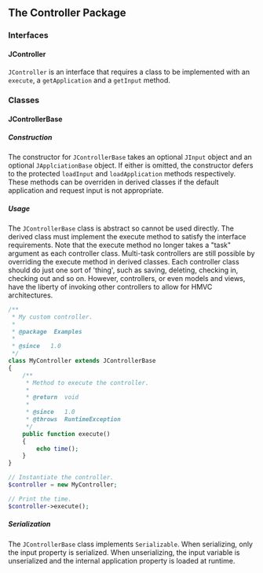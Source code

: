 ## The Controller Package

### Interfaces

#### JController

`JController` is an interface that requires a class to be implemented with
an `execute`, a `getApplication` and a `getInput` method.

### Classes

#### JControllerBase

##### Construction

The constructor for `JControllerBase` takes an optional `JInput` object and
an optional `JApplciationBase` object. If either is omitted, the
constructor defers to the protected `loadInput` and `loadApplication`
methods respectively. These methods can be overriden in derived classes
if the default application and request input is not appropriate.

##### Usage

The `JControllerBase` class is abstract so cannot be used directly. The
derived class must implement the execute method to satisfy the interface
requirements. Note that the execute method no longer takes a "task"
argument as each controller class. Multi-task controllers are still
possible by overriding the execute method in derived classes. Each
controller class should do just one sort of 'thing', such as saving,
deleting, checking in, checking out and so on. However, controllers, or
even models and views, have the liberty of invoking other controllers to
allow for HMVC architectures.

```php
/**
 * My custom controller.
 *
 * @package  Examples
 *
 * @since   1.0
 */
class MyController extends JControllerBase
{
	/**
	 * Method to execute the controller.
	 *
	 * @return  void
	 *
	 * @since   1.0
	 * @throws  RuntimeException
	 */
	public function execute()
	{
		echo time();
	}
}

// Instantiate the controller.
$controller = new MyController;

// Print the time.
$controller->execute();
```

##### Serialization

The `JControllerBase` class implements `Serializable`. When serializing,
only the input property is serialized. When unserializing, the input
variable is unserialized and the internal application property is loaded
at runtime.
